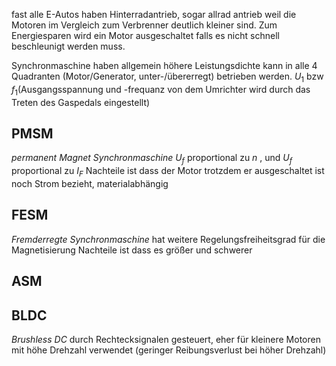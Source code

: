 fast alle E-Autos haben Hinterradantrieb, sogar allrad antrieb weil die Motoren im Vergleich zum Verbrenner deutlich kleiner sind. Zum Energiesparen wird ein Motor ausgeschaltet falls es nicht schnell beschleunigt werden muss.

Synchronmaschine haben allgemein höhere Leistungsdichte
kann in alle 4 Quadranten (Motor/Generator, unter-/übererregt) betrieben werden.
$U_1$ bzw $f_1$(Ausgangsspannung und -frequanz von dem Umrichter wird durch das Treten des Gaspedals eingestellt)

## PMSM
*permanent Magnet Synchronmaschine*
$U_f$ proportional zu $n$ , und  $U_f$ proportional zu $I_F$
Nachteile ist dass der Motor trotzdem er ausgeschaltet ist noch Strom bezieht, materialabhängig

## FESM
*Fremderregte Synchronmaschine*
hat weitere Regelungsfreiheitsgrad für die Magnetisierung
Nachteile ist dass es größer und schwerer

## ASM

## BLDC
*Brushless DC*
durch Rechtecksignalen gesteuert, eher für kleinere Motoren mit höhe Drehzahl verwendet (geringer Reibungsverlust bei höher Drehzahl)